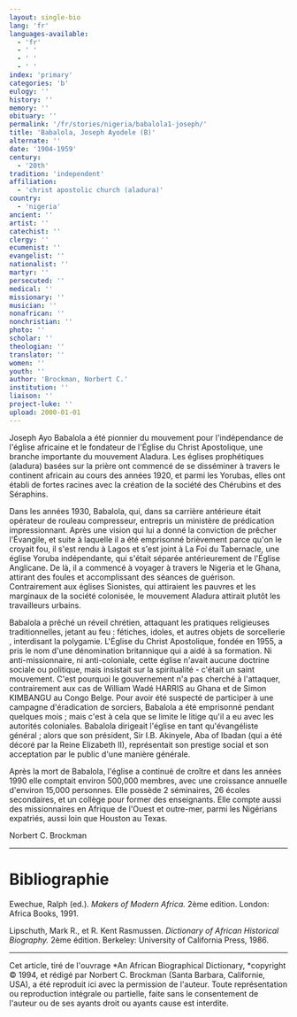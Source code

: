 ```yaml
---
layout: single-bio
lang: 'fr'
languages-available:
  - 'fr'
  - ' '
  - ' '
  - ' '
index: 'primary'
categories: 'b'
eulogy: ''
history: ''
memory: ''
obituary: ''
permalink: '/fr/stories/nigeria/babalola1-joseph/'
title: 'Babalola, Joseph Ayodele (B)'
alternate: ''
date: '1904-1959'
century:
  - '20th'
tradition: 'independent'
affiliation:
  - 'christ apostolic church (aladura)'
country:
  - 'nigeria'
ancient: ''
artist: ''
catechist: ''
clergy: ''
ecumenist: ''
evangelist: ''
nationalist: ''
martyr: ''
persecuted: ''
medical: ''
missionary: ''
musician: ''
nonafrican: ''
nonchristian: ''
photo: ''
scholar: ''
theologian: ''
translator: ''
women: ''
youth: ''
author: 'Brockman, Norbert C.'
institution: ''
liaison: ''
project-luke: ''
upload: 2000-01-01
---
```



Joseph Ayo Babalola a été pionnier du mouvement pour l'indépendance de l'église africaine et le fondateur de l'Église du Christ Apostolique, une branche importante du mouvement Aladura. Les églises prophétiques (aladura) basées sur la prière ont commencé de se disséminer à travers le continent africain au cours des années 1920, et parmi les Yorubas, elles ont établi de fortes racines avec la création de la société des Chérubins et des Séraphins.

Dans les années 1930, Babalola, qui, dans sa carrière antérieure était opérateur de rouleau compresseur, entrepris un ministère de prédication impressionnant. Après une vision qui lui a donné la conviction de prêcher l'Évangile,  et suite à laquelle il a été emprisonné brièvement parce qu'on le croyait fou, il s'est rendu à Lagos et s'est joint à La Foi du Tabernacle, une église Yoruba indépendante, qui s'était séparée antérieurement de l'Église Anglicane. De là, il a commencé à voyager à travers le Nigeria et le Ghana, attirant des foules et accomplissant des séances de guérison. Contrairement aux églises Sionistes, qui attiraient les pauvres et les marginaux de la société colonisée, le mouvement Aladura attirait plutôt les travailleurs urbains.

Babalola a prêché un réveil chrétien, attaquant les pratiques religieuses traditionnelles, jetant au feu : fétiches, idoles, et autres objets de sorcellerie , interdisant la polygamie. L'Église du Christ Apostolique, fondée en 1955, a pris le nom d'une dénomination britannique qui a aidé à sa formation. Ni anti-missionnaire, ni anti-coloniale, cette église n'avait aucune doctrine sociale ou politique, mais insistait sur la spiritualité - c'était un saint mouvement. C'est pourquoi le gouvernement n'a pas cherché à l'attaquer, contrairement aux cas de William Wadé HARRIS au Ghana et de Simon KIMBANGU au Congo Belge. Pour avoir été suspecté de participer à une campagne d'éradication de sorciers, Babalola a été emprisonné pendant quelques mois ; mais c'est à cela que se limite le litige qu'il a eu avec les autorités coloniales. Babalola dirigeait l'église en tant qu'évangéliste général ; alors que son président, Sir I.B. Akinyele, Aba of Ibadan (qui a été décoré par la Reine Elizabeth II), représentait son prestige social et son acceptation par le public d'une manière générale.

Après la mort de Babalola, l'église a continué de croître et dans les années 1990 elle comptait environ 500,000 membres, avec une croissance annuelle d'environ 15,000 personnes. Elle possède 2 séminaires, 26 écoles secondaires, et un collège pour former des enseignants. Elle compte aussi des missionnaires en Afrique de l'Ouest et outre-mer, parmi les Nigérians expatriés, aussi loin que Houston au Texas.

Norbert C. Brockman

---

# Bibliographie

Ewechue, Ralph (ed.). *Makers of Modern Africa.* 2ème edition. London: Africa Books, 1991.

Lipschuth, Mark R., et R. Kent Rasmussen. *Dictionary of African Historical Biography.* 2ème édition.
Berkeley: University of California Press, 1986.

---

Cet article, tir&eacute; de l'ouvrage *An African Biographical Dictionary, *copyright &copy; 1994, et r&eacute;dig&eacute; par Norbert C. Brockman (Santa Barbara, Californie, USA), a &eacute;t&eacute; reproduit ici avec la permission de l'auteur.  Toute représentation ou reproduction intégrale ou partielle, faite sans le consentement de l'auteur ou de ses ayants droit ou ayants cause est interdite.